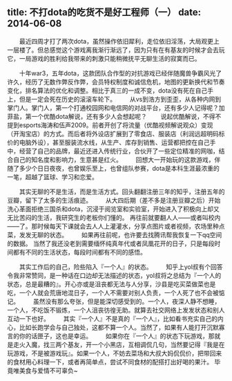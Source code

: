 title: 不打dota的吃货不是好工程师（一）
date: 2014-06-08
---
　　最近四周才打了两次dota，虽然操作依旧犀利，走位依旧淫荡，大局观更上一层楼了。但总感觉这个游戏离我渐行渐远了，因为只有在有基友的时候才会去玩它，一局游戏的胜利给我带来的刺激只能稍微抚平无聊生活的寂寞而已。

　　十年war3，五年dota，这款团队合作型的对抗游戏已经伴随魔兽争霸风光了许久，经历了无数作弊反作弊，会员特权制度和诚信危机，地图的更新换代和节奏变化，排名算法的优化和调整。相比于真三的一成不变，dota没有死在自己手上，但是一定会死在历史的滚滚车轮下。
　　从vs到浩方到歪歪，从各种内网到掌门人。掌门人，第一个打通校园网和电信网的对战平台，还有多少人记得呢？加菲盐，第一个优酷dota解说，还有多少人会想起呢？
　　说起优酷解说，不得不提到esports海涛和伍声2009。前者开创了将流量（优酷视频解说观众）变现（开淘宝店）的方式。而后者将外设店扩展到了零食店、服装店（利润远超明码标价的电脑外设），甚至服装流水线，从生产、库存到销售、运营都把控在自己手中，经营了自己的品牌，最近还进入传统行业，合伙开了一些定位精准的网咖，结合自己的知名度和影响力，生意甚是红火。
　　回想大一开始玩的这款游戏，伴随了多少个日日夜夜，也曾娱乐至上，也曾组队参赛，dota是本科生涯最浓重的一笔，超越了篮球、学习和恋爱。

　　其实无聊的不是生活，而是生活方式。回头翻翻注册三年的知乎，注册五年的豆瓣，留下了太多的生活痕迹。
　　从大四后期（差不多是注册豆瓣之后）开始洗心革面拒绝三国杀和dota，沉浸于阅览室和实验室，开始进入了积极向上却又无比苦闷的生活，我研究生的老板你们懂的。
再往前就要翻人人——或者叫校内——了。那时候每天下课就会去人人上灌灌水，分享点图片或者视频，农场里种点菜，发发无聊的状态。
　　如果再往前呢，也许要去找腾讯帮我恢复一下qq空间的数据。
当然了我还没老到需要缅怀纯真年代或者凤凰花开的日子，只是每段时间都有不同的生活状态，每段时间都有不同的感悟。

　　其实工作后的自己，险些陷入『一个人』的状态。
　　知乎上yol叔有个回答令我非常赞同，是一种话在口边却无法描述的状态，yol叔将之总结为『一个人的状态，总是最糟的』。开心亦或是沮丧都无法与人分享，沙县是吃买菜做菜也是吃，一个人就会荒唐地混日子，一个人不需要对别人负责，一个人死了也不会被惦记。
　　虽然没有那么夸张，但是能深切感受到的。一个人，夜深人静不想睡，一个人，不吃饭不锻炼，一个人沮丧彷徨无助。就算去社交网络上发发状态和别人互动一下也好。
　　其实『一个人』不是真的『一个人』，比如看书充实自己的内心，比如长跑学会与自己独处，这都不算一个人。当然了，如果有人能打开沉默寡言的你的话匣子，这也是幸运。
　　如果你在『一个人』的状态下玩游戏，那就是走火入魔，找三两个基友，开一个小黑店，互相调侃几句，当然要记得『我是在玩游戏，不是被游戏玩』。如果一个人，不妨去菜场和大叔大妈侃侃价，把带回来的食材用心料理一下，或者再简单点，尝试不同食材的配搭打出好喝的果汁。
毕竟唯美食与爱情不可辜负~